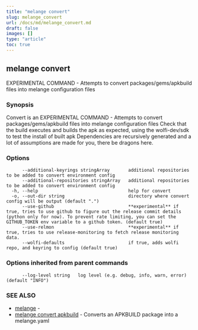 ```yaml
---
title: "melange convert"
slug: melange_convert
url: /docs/md/melange_convert.md
draft: false
images: []
type: "article"
toc: true
---
```

## melange convert

EXPERIMENTAL COMMAND - Attempts to convert packages/gems/apkbuild files into melange configuration files

### Synopsis

Convert is an EXPERIMENTAL COMMAND - Attempts to convert packages/gems/apkbuild files into melange configuration files
								Check that the build executes and builds the apk as expected, using the wolfi-dev/sdk to test the install of built apk
								Dependencies are recursively generated and a lot of assumptions are made for you, there be dragons here.
							

### Options

```
      --additional-keyrings stringArray       additional repositories to be added to convert environment config
      --additional-repositories stringArray   additional repositories to be added to convert environment config
  -h, --help                                  help for convert
  -o, --out-dir string                        directory where convert config will be output (default ".")
      --use-github                            **experimental** if true, tries to use github to figure out the release commit details (python only for now). To prevent rate limiting, you can set the GITHUB_TOKEN env variable to a github token. (default true)
      --use-relmon                            **experimental** if true, tries to use release-monitoring to fetch release monitoring data.
      --wolfi-defaults                        if true, adds wolfi repo, and keyring to config (default true)
```

### Options inherited from parent commands

```
      --log-level string   log level (e.g. debug, info, warn, error) (default "INFO")
```

### SEE ALSO

* [melange](/docs/md/melange.md)	 - 
* [melange convert apkbuild](/docs/md/melange_convert_apkbuild.md)	 - Converts an APKBUILD package into a melange.yaml

